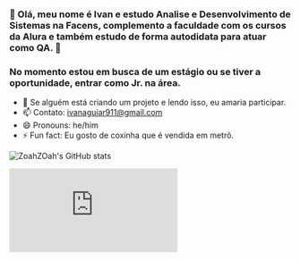 ### :panda_face: Olá, meu nome é Ivan e estudo **Analise e Desenvolvimento de Sistemas** na **Facens**, **complemento a faculdade com os cursos da Alura** e também estudo de forma autodidata para atuar como **QA**. :panda_face:

### No momento estou em busca de um estágio ou se tiver a oportunidade, entrar como Jr. na área.
- 🤔 Se alguém está criando um projeto e lendo isso, eu amaria participar.
- 📫 Contato: ivanaguiar911@gmail.com
- 😄 Pronouns: he/him
- ⚡ Fun fact: Eu gosto de coxinha que é vendida em metrô.

![ZoahZOah's GitHub stats](https://github-readme-stats.vercel.app/api?username=ZoahZoah&show_icons=true&theme=dark)

![ononoki_yotsugi](https://wall.alphacoders.com/big.php?i=827051&lang=Portuguese)
